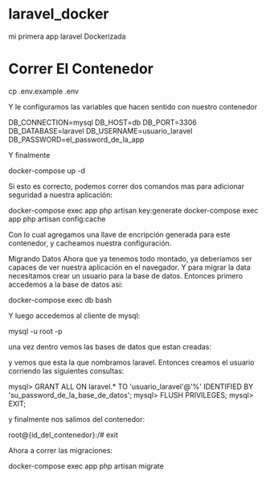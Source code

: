 # laravel_docker
mi primera app laravel Dockerizada

# Correr El Contenedor

cp .env.example .env

Y le configuramos las variables que hacen sentido con nuestro contenedor

DB_CONNECTION=mysql
DB_HOST=db
DB_PORT=3306
DB_DATABASE=laravel
DB_USERNAME=usuario_laravel
DB_PASSWORD=el_password_de_la_app

Y finalmente

docker-compose up -d

Si esto es correcto, podemos correr dos comandos mas para adicionar seguridad a nuestra aplicación:

docker-compose exec app php artisan key:generate
docker-compose exec app php artisan config:cache

Con lo cual agregamos una llave de encripción generada para este contenedor, y cacheamos nuestra configuración.

Migrando Datos
Ahora que ya tenemos todo montado, ya deberíamos ser capaces de ver nuestra aplicación en el navegador. Y para migrar la data necesitamos crear un usuario para la base de datos. Entonces primero accedemos a la base de datos asi:

docker-compose exec db bash

Y luego accedemos al cliente de mysql:

mysql -u root -p <su password>

una vez dentro vemos las bases de datos que estan creadas:

y vemos que esta la que nombramos laravel. Entonces creamos el usuario corriendo las siguientes consultas:


mysql> GRANT ALL ON laravel.* TO 'usuario_laravel'@'%' IDENTIFIED BY 'su_password_de_la_base_de_datos';
mysql> FLUSH PRIVILEGES;
mysql> EXIT;

y finalmente nos salimos del contenedor:

	
root@{id_del_contenedor}:/# exit

Ahora a correr las migraciones:

docker-compose exec app php artisan migrate

